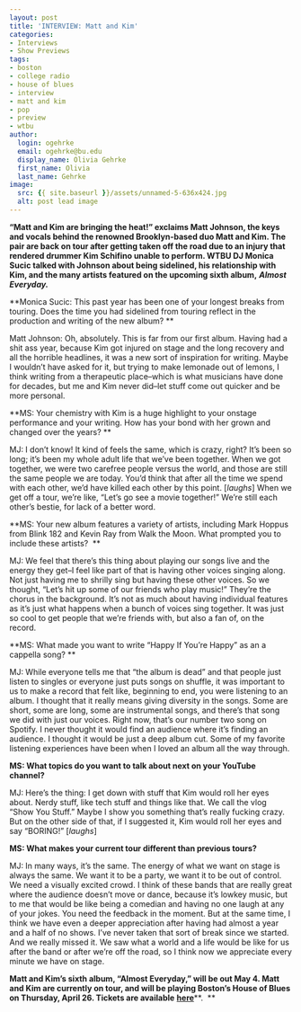 ```yaml
---
layout: post
title: 'INTERVIEW: Matt and Kim'
categories:
- Interviews
- Show Previews
tags:
- boston
- college radio
- house of blues
- interview
- matt and kim
- pop
- preview
- wtbu
author:
  login: ogehrke
  email: ogehrke@bu.edu
  display_name: Olivia Gehrke
  first_name: Olivia
  last_name: Gehrke
image:
  src: {{ site.baseurl }}/assets/unnamed-5-636x424.jpg
  alt: post lead image
---
```


**“Matt and Kim are bringing the heat!” exclaims Matt Johnson, the keys and vocals behind the renowned Brooklyn-based duo Matt and Kim. The pair are back on tour after getting taken off the road due to an injury that rendered drummer Kim Schifino unable to perform. WTBU DJ Monica Sucic talked with Johnson about being sidelined, his relationship with Kim, and the many artists featured on the upcoming sixth album,** **_Almost Everyday._**

**Monica Sucic: This past year has been one of your longest breaks from touring. Does the time you had sidelined from touring reflect in the production and writing of the new album? **

Matt Johnson: Oh, absolutely. This is far from our first album. Having had a shit ass year, because Kim got injured on stage and the long recovery and all the horrible headlines, it was a new sort of inspiration for writing. Maybe I wouldn’t have asked for it, but trying to make lemonade out of lemons, I think writing from a therapeutic place–which is what musicians have done for decades, but me and Kim never did–let stuff come out quicker and be more personal. 

**MS: Your chemistry with Kim is a huge highlight to your onstage performance and your writing. How has your bond with her grown and changed over the years? **

MJ: I don’t know! It kind of feels the same, which is crazy, right? It’s been so long; it’s been my whole adult life that we’ve been together. When we got together, we were two carefree people versus the world, and those are still the same people we are today. You’d think that after all the time we spend with each other, we’d have killed each other by this point. \[_laughs_\] When we get off a tour, we’re like, “Let’s go see a movie together!” We’re still each other’s bestie, for lack of a better word.

**MS: Your new album features a variety of artists, including Mark Hoppus from Blink 182 and Kevin Ray from Walk the Moon. What prompted you to include these artists?  **

MJ: We feel that there’s this thing about playing our songs live and the energy they get–I feel like part of that is having other voices singing along. Not just having me to shrilly sing but having these other voices. So we thought, “Let’s hit up some of our friends who play music!” They’re the chorus in the background. It’s not as much about having individual features as it’s just what happens when a bunch of voices sing together. It was just so cool to get people that we’re friends with, but also a fan of, on the record. 

**MS: What made you want to write “Happy If You’re Happy” as an a cappella song? **

MJ: While everyone tells me that “the album is dead” and that people just listen to singles or everyone just puts songs on shuffle, it was important to us to make a record that felt like, beginning to end, you were listening to an album. I thought that it really means giving diversity in the songs. Some are short, some are long, some are instrumental songs, and there’s that song we did with just our voices. Right now, that’s our number two song on Spotify. I never thought it would find an audience where it’s finding an audience. I thought it would be just a deep album cut. Some of my favorite listening experiences have been when I loved an album all the way through. 

**MS: What topics do you want to talk about next on your YouTube channel?**

MJ: Here’s the thing: I get down with stuff that Kim would roll her eyes about. Nerdy stuff, like tech stuff and things like that. We call the vlog “Show You Stuff.” Maybe I show you something that’s really fucking crazy. But on the other side of that, if I suggested it, Kim would roll her eyes and say “BORING!” \[_laughs_\]

**MS: What makes your current tour different than previous tours?**

MJ: In many ways, it’s the same. The energy of what we want on stage is always the same. We want it to be a party, we want it to be out of control. We need a visually excited crowd. I think of these bands that are really great where the audience doesn’t move or dance, because it’s lowkey music, but to me that would be like being a comedian and having no one laugh at any of your jokes. You need the feedback in the moment. But at the same time, I think we have even a deeper appreciation after having had almost a year and a half of no shows. I’ve never taken that sort of break since we started. And we really missed it. We saw what a world and a life would be like for us after the band or after we’re off the road, so I think now we appreciate every minute we have on stage. 

**Matt and Kim’s sixth album, “Almost Everyday,” will be out May 4. Matt and Kim are currently on tour, and will be playing Boston’s House of Blues on Thursday, April 26. Tickets are available** [**here**](https://concerts1.livenation.com/matt-and-kim-boston-massachusetts-04-26-2018/event/0100538EBF0A6D79?f_PPL=true&ab=efeat5787v1)**.  **